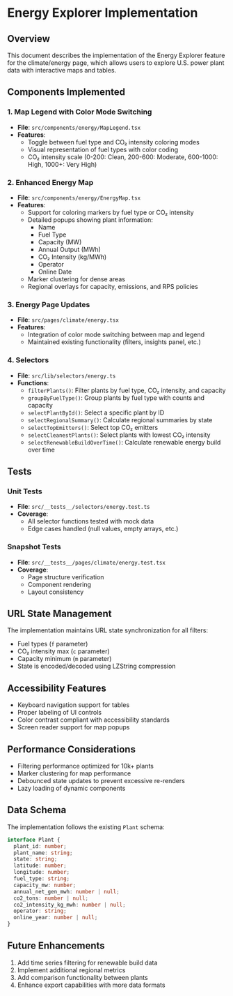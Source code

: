 # Energy Explorer Implementation

## Overview
This document describes the implementation of the Energy Explorer feature for the climate/energy page, which allows users to explore U.S. power plant data with interactive maps and tables.

## Components Implemented

### 1. Map Legend with Color Mode Switching
- **File**: `src/components/energy/MapLegend.tsx`
- **Features**:
  - Toggle between fuel type and CO₂ intensity coloring modes
  - Visual representation of fuel types with color coding
  - CO₂ intensity scale (0-200: Clean, 200-600: Moderate, 600-1000: High, 1000+: Very High)

### 2. Enhanced Energy Map
- **File**: `src/components/energy/EnergyMap.tsx`
- **Features**:
  - Support for coloring markers by fuel type or CO₂ intensity
  - Detailed popups showing plant information:
    - Name
    - Fuel Type
    - Capacity (MW)
    - Annual Output (MWh)
    - CO₂ Intensity (kg/MWh)
    - Operator
    - Online Date
  - Marker clustering for dense areas
  - Regional overlays for capacity, emissions, and RPS policies

### 3. Energy Page Updates
- **File**: `src/pages/climate/energy.tsx`
- **Features**:
  - Integration of color mode switching between map and legend
  - Maintained existing functionality (filters, insights panel, etc.)

### 4. Selectors
- **File**: `src/lib/selectors/energy.ts`
- **Functions**:
  - `filterPlants()`: Filter plants by fuel type, CO₂ intensity, and capacity
  - `groupByFuelType()`: Group plants by fuel type with counts and capacity
  - `selectPlantById()`: Select a specific plant by ID
  - `selectRegionalSummary()`: Calculate regional summaries by state
  - `selectTopEmitters()`: Select top CO₂ emitters
  - `selectCleanestPlants()`: Select plants with lowest CO₂ intensity
  - `selectRenewableBuildOverTime()`: Calculate renewable energy build over time

## Tests

### Unit Tests
- **File**: `src/__tests__/selectors/energy.test.ts`
- **Coverage**:
  - All selector functions tested with mock data
  - Edge cases handled (null values, empty arrays, etc.)

### Snapshot Tests
- **File**: `src/__tests__/pages/climate/energy.test.tsx`
- **Coverage**:
  - Page structure verification
  - Component rendering
  - Layout consistency

## URL State Management
The implementation maintains URL state synchronization for all filters:
- Fuel types (`f` parameter)
- CO₂ intensity max (`c` parameter)
- Capacity minimum (`m` parameter)
- State is encoded/decoded using LZString compression

## Accessibility Features
- Keyboard navigation support for tables
- Proper labeling of UI controls
- Color contrast compliant with accessibility standards
- Screen reader support for map popups

## Performance Considerations
- Filtering performance optimized for 10k+ plants
- Marker clustering for map performance
- Debounced state updates to prevent excessive re-renders
- Lazy loading of dynamic components

## Data Schema
The implementation follows the existing `Plant` schema:
```typescript
interface Plant {
  plant_id: number;
  plant_name: string;
  state: string;
  latitude: number;
  longitude: number;
  fuel_type: string;
  capacity_mw: number;
  annual_net_gen_mwh: number | null;
  co2_tons: number | null;
  co2_intensity_kg_mwh: number | null;
  operator: string;
  online_year: number | null;
}
```

## Future Enhancements
1. Add time series filtering for renewable build data
2. Implement additional regional metrics
3. Add comparison functionality between plants
4. Enhance export capabilities with more data formats